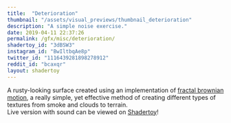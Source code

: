 ```yaml
---
title:  "Deterioration"
thumbnail: "/assets/visual_previews/thumbnail_deterioration"
description: "A simple noise exercise."
date: 2019-04-11 22:37:26
permalink: /gfx/misc/deterioration/
shadertoy_id: "3dBSW3" 
instagram_id: "BwIltbqAe8p"
twitter_id: "1116439281898278912"
reddit_id: "bcaxqr"
layout: shadertoy
---
```

A rusty-looking surface created using an implementation of [fractal brownian motion](https://thebookofshaders.com/13/), a really
simple, yet effective method of creating different types of textures from smoke and clouds to terrain.   
Live version with sound can be viewed on [Shadertoy](https://www.shadertoy.com/view/3dBSW3)!


